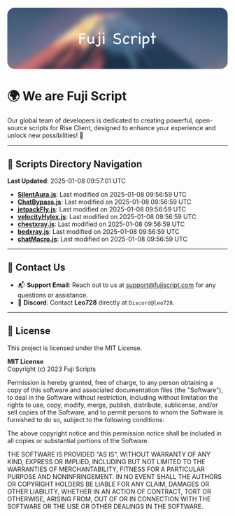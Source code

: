 ![Banner](.github/b.webp)

# 🌍 **We are Fuji Script**

Our global team of developers is dedicated to creating powerful, open-source scripts for Rise Client, designed to enhance your experience and unlock new possibilities! 🌟

---
<!-- SCRIPTS_NAVIGATION_START -->
## 📂 **Scripts Directory Navigation**

**Last Updated**: 2025-01-08 09:57:01 UTC

- **[SilentAura.js](scripts/SilentAura.js)**: Last modified on 2025-01-08 09:56:59 UTC
- **[ChatBypass.js](scripts/ChatBypass.js)**: Last modified on 2025-01-08 09:56:59 UTC
- **[jetpackFly.js](scripts/jetpackFly.js)**: Last modified on 2025-01-08 09:56:59 UTC
- **[velocityHylex.js](scripts/velocityHylex.js)**: Last modified on 2025-01-08 09:56:59 UTC
- **[chestxray.js](scripts/chestxray.js)**: Last modified on 2025-01-08 09:56:59 UTC
- **[bedxray.js](scripts/bedxray.js)**: Last modified on 2025-01-08 09:56:59 UTC
- **[chatMacro.js](scripts/chatMacro.js)**: Last modified on 2025-01-08 09:56:59 UTC

<!-- SCRIPTS_NAVIGATION_END -->

---

## 💬 **Contact Us**  
- 📬 **Support Email**: Reach out to us at [support@fujiscript.com](mailto:support@fujiscript.com) for any questions or assistance.  
- 💬 **Discord**: Contact **Leo728** directly at `Discord@leo728`.

---

## 📜 **License**

This project is licensed under the MIT License.  

**MIT License**  
Copyright (c) 2023 Fuji Scripts  

Permission is hereby granted, free of charge, to any person obtaining a copy of this software and associated documentation files (the "Software"), to deal in the Software without restriction, including without limitation the rights to use, copy, modify, merge, publish, distribute, sublicense, and/or sell copies of the Software, and to permit persons to whom the Software is furnished to do so, subject to the following conditions:  

The above copyright notice and this permission notice shall be included in all copies or substantial portions of the Software.  

THE SOFTWARE IS PROVIDED "AS IS", WITHOUT WARRANTY OF ANY KIND, EXPRESS OR IMPLIED, INCLUDING BUT NOT LIMITED TO THE WARRANTIES OF MERCHANTABILITY, FITNESS FOR A PARTICULAR PURPOSE AND NONINFRINGEMENT. IN NO EVENT SHALL THE AUTHORS OR COPYRIGHT HOLDERS BE LIABLE FOR ANY CLAIM, DAMAGES OR OTHER LIABILITY, WHETHER IN AN ACTION OF CONTRACT, TORT OR OTHERWISE, ARISING FROM, OUT OF OR IN CONNECTION WITH THE SOFTWARE OR THE USE OR OTHER DEALINGS IN THE SOFTWARE.  
